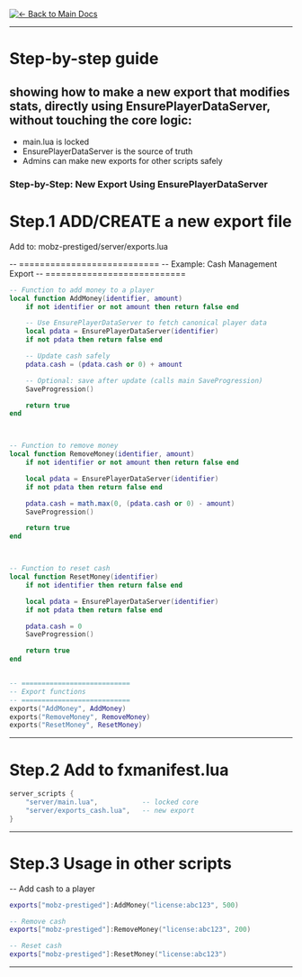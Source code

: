 [![← Back to Main Docs](https://img.shields.io/badge/←_Back_to_Main_Docs-9c2590?style=for-the-badge&logo=mobz%20development)](../README.md)

---

# Step-by-step guide 

## showing how to make a new export that modifies stats, directly using EnsurePlayerDataServer, without touching the core logic:

* main.lua is locked
* EnsurePlayerDataServer is the source of truth
* Admins can make new exports for other scripts safely

### Step-by-Step: New Export Using EnsurePlayerDataServer

# Step.1 ADD/CREATE a new export file

Add to: mobz-prestiged/server/exports.lua

-- ===========================
-- Example: Cash Management Export
-- ===========================

```lua
-- Function to add money to a player
local function AddMoney(identifier, amount)
    if not identifier or not amount then return false end

    -- Use EnsurePlayerDataServer to fetch canonical player data
    local pdata = EnsurePlayerDataServer(identifier)
    if not pdata then return false end

    -- Update cash safely
    pdata.cash = (pdata.cash or 0) + amount

    -- Optional: save after update (calls main SaveProgression)
    SaveProgression()

    return true
end



-- Function to remove money
local function RemoveMoney(identifier, amount)
    if not identifier or not amount then return false end

    local pdata = EnsurePlayerDataServer(identifier)
    if not pdata then return false end

    pdata.cash = math.max(0, (pdata.cash or 0) - amount)
    SaveProgression()

    return true
end



-- Function to reset cash
local function ResetMoney(identifier)
    if not identifier then return false end

    local pdata = EnsurePlayerDataServer(identifier)
    if not pdata then return false end

    pdata.cash = 0
    SaveProgression()

    return true
end


-- ===========================
-- Export functions
-- ===========================
exports("AddMoney", AddMoney)
exports("RemoveMoney", RemoveMoney)
exports("ResetMoney", ResetMoney)
```
---


# Step.2 Add to fxmanifest.lua
```lua
server_scripts {
    "server/main.lua",           -- locked core
    "server/exports_cash.lua",   -- new export
}
```
---

# Step.3 Usage in other scripts
-- Add cash to a player
```lua
exports["mobz-prestiged"]:AddMoney("license:abc123", 500)

-- Remove cash
exports["mobz-prestiged"]:RemoveMoney("license:abc123", 200)

-- Reset cash
exports["mobz-prestiged"]:ResetMoney("license:abc123")
```

---
